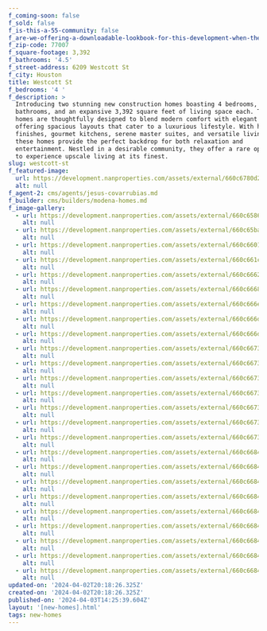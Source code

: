 ```yaml
---
f_coming-soon: false
f_sold: false
f_is-this-a-55-community: false
f_are-we-offering-a-downloadable-lookbook-for-this-development-when-they-submit-their-contact-info: false
f_zip-code: 77007
f_square-footage: 3,392
f_bathrooms: '4.5'
f_street-address: 6209 Westcott St
f_city: Houston
title: Westcott St
f_bedrooms: '4 '
f_description: >
  Introducing two stunning new construction homes boasting 4 bedrooms, 4.5
  bathrooms, and an expansive 3,392 square feet of living space each. These
  homes are thoughtfully designed to blend modern comfort with elegant style,
  offering spacious layouts that cater to a luxurious lifestyle. With high-end
  finishes, gourmet kitchens, serene master suites, and versatile living areas,
  these homes provide the perfect backdrop for both relaxation and
  entertainment. Nestled in a desirable community, they offer a rare opportunity
  to experience upscale living at its finest.
slug: westcott-st
f_featured-image:
  url: https://development.nanproperties.com/assets/external/660c6780d29a8a77c08e1f4f_westcott2c206209-2202.jpg
  alt: null
f_agent-2: cms/agents/jesus-covarrubias.md
f_builder: cms/builders/modena-homes.md
f_image-gallery:
  - url: https://development.nanproperties.com/assets/external/660c6586035a4208e05c1a12_westcott20st2c206209-1202.jpg
    alt: null
  - url: https://development.nanproperties.com/assets/external/660c65bae2484609a6607db7_westcott20st2c206209-2201.jpg
    alt: null
  - url: https://development.nanproperties.com/assets/external/660c66019d40d7e2fe0391d6_westcott20st2c206209-3201.jpg
    alt: null
  - url: https://development.nanproperties.com/assets/external/660c661c27d4d855b784d386_westcott20st2c206209-4201.jpg
    alt: null
  - url: https://development.nanproperties.com/assets/external/660c6662cd67ed627d7622dc_westcott20st2c206209-5.jpg
    alt: null
  - url: https://development.nanproperties.com/assets/external/660c666827d4d855b7852fb9_westcott20st2c206209-6.jpg
    alt: null
  - url: https://development.nanproperties.com/assets/external/660c666e38a21614092bc353_westcott20st2c206209-7.jpg
    alt: null
  - url: https://development.nanproperties.com/assets/external/660c666dc7cfac92523ac317_westcott20st2c206209-8.jpg
    alt: null
  - url: https://development.nanproperties.com/assets/external/660c666def5b1c75a4cd8662_westcott20st2c206209-9.jpg
    alt: null
  - url: https://development.nanproperties.com/assets/external/660c66730b1b47a5cb57cf47_westcott20st2c206209-10.jpg
    alt: null
  - url: https://development.nanproperties.com/assets/external/660c667338a21614092bcad8_westcott20st2c206209-11.jpg
    alt: null
  - url: https://development.nanproperties.com/assets/external/660c667393d3143ed6581aaa_westcott20st2c206209-12.jpg
    alt: null
  - url: https://development.nanproperties.com/assets/external/660c6673813f9f9275b12139_westcott20st2c206209-13.jpg
    alt: null
  - url: https://development.nanproperties.com/assets/external/660c6673d729887b9de35e83_westcott20st2c206209-14.jpg
    alt: null
  - url: https://development.nanproperties.com/assets/external/660c6673ef5b1c75a4cd9156_westcott20st2c206209-15.jpg
    alt: null
  - url: https://development.nanproperties.com/assets/external/660c6673d729887b9de35e99_westcott20st2c206209-16.jpg
    alt: null
  - url: https://development.nanproperties.com/assets/external/660c66842241b79e2ab37805_westcott20st2c206209-17.jpg
    alt: null
  - url: https://development.nanproperties.com/assets/external/660c668438a21614092bdc96_westcott20st2c206209-18.jpg
    alt: null
  - url: https://development.nanproperties.com/assets/external/660c66840b1b47a5cb57d278_westcott20st2c206209-19.jpg
    alt: null
  - url: https://development.nanproperties.com/assets/external/660c6684c1f77f71345d1b3e_westcott20st2c206209-20.jpg
    alt: null
  - url: https://development.nanproperties.com/assets/external/660c6684813f9f9275b13f29_westcott20st2c206209-21.jpg
    alt: null
  - url: https://development.nanproperties.com/assets/external/660c668493d3143ed6582e66_westcott20st2c206209-22.jpg
    alt: null
  - url: https://development.nanproperties.com/assets/external/660c6684c1f77f71345d1b3b_westcott20st2c206209-23.jpg
    alt: null
  - url: https://development.nanproperties.com/assets/external/660c6684c5e73f0dba25150b_westcott20st2c206209-24.jpg
    alt: null
  - url: https://development.nanproperties.com/assets/external/660c668404d59efd38cddcf7_westcott20st2c206209-25.jpg
    alt: null
updated-on: '2024-04-02T20:18:26.325Z'
created-on: '2024-04-02T20:18:26.325Z'
published-on: '2024-04-03T14:25:39.604Z'
layout: '[new-homes].html'
tags: new-homes
---
```



